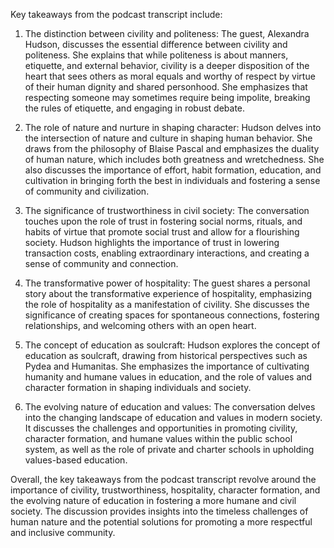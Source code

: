 Key takeaways from the podcast transcript include:

1. The distinction between civility and politeness: The guest, Alexandra Hudson, discusses the essential difference between civility and politeness. She explains that while politeness is about manners, etiquette, and external behavior, civility is a deeper disposition of the heart that sees others as moral equals and worthy of respect by virtue of their human dignity and shared personhood. She emphasizes that respecting someone may sometimes require being impolite, breaking the rules of etiquette, and engaging in robust debate.

2. The role of nature and nurture in shaping character: Hudson delves into the intersection of nature and culture in shaping human behavior. She draws from the philosophy of Blaise Pascal and emphasizes the duality of human nature, which includes both greatness and wretchedness. She also discusses the importance of effort, habit formation, education, and cultivation in bringing forth the best in individuals and fostering a sense of community and civilization.

3. The significance of trustworthiness in civil society: The conversation touches upon the role of trust in fostering social norms, rituals, and habits of virtue that promote social trust and allow for a flourishing society. Hudson highlights the importance of trust in lowering transaction costs, enabling extraordinary interactions, and creating a sense of community and connection.

4. The transformative power of hospitality: The guest shares a personal story about the transformative experience of hospitality, emphasizing the role of hospitality as a manifestation of civility. She discusses the significance of creating spaces for spontaneous connections, fostering relationships, and welcoming others with an open heart.

5. The concept of education as soulcraft: Hudson explores the concept of education as soulcraft, drawing from historical perspectives such as Pydea and Humanitas. She emphasizes the importance of cultivating humanity and humane values in education, and the role of values and character formation in shaping individuals and society.

6. The evolving nature of education and values: The conversation delves into the changing landscape of education and values in modern society. It discusses the challenges and opportunities in promoting civility, character formation, and humane values within the public school system, as well as the role of private and charter schools in upholding values-based education.

Overall, the key takeaways from the podcast transcript revolve around the importance of civility, trustworthiness, hospitality, character formation, and the evolving nature of education in fostering a more humane and civil society. The discussion provides insights into the timeless challenges of human nature and the potential solutions for promoting a more respectful and inclusive community.